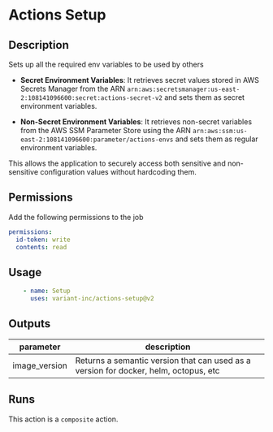 # Actions Setup
<!-- action-docs-description -->
## Description

Sets up all the required env variables to be used by others

<!-- markdownlint-disable line-length -->
- **Secret Environment Variables**: It retrieves secret values stored in AWS Secrets Manager from the ARN `arn:aws:secretsmanager:us-east-2:108141096600:secret:actions-secret-v2` and sets them as secret environment variables.

- **Non-Secret Environment Variables**: It retrieves non-secret variables from the AWS SSM Parameter Store using the ARN `arn:aws:ssm:us-east-2:108141096600:parameter/actions-envs` and sets them as regular environment variables.

This allows the application to securely access both sensitive and non-sensitive configuration values without hardcoding them.
<!-- markdownlint-enable line-length -->

## Permissions

Add the following permissions to the job

```yaml
permissions:
  id-token: write
  contents: read
```

## Usage

```yaml
    - name: Setup
      uses: variant-inc/actions-setup@v2
```
<!-- action-docs-description -->

<!-- markdownlint-disable line-length -->
<!-- action-docs-inputs -->

<!-- action-docs-inputs -->
<!-- markdownlint-enable line-length -->

<!-- action-docs-outputs -->
## Outputs

| parameter | description |
| --- | --- |
| image_version | Returns a semantic version that can used as a version for docker, helm, octopus, etc |
<!-- action-docs-outputs -->

<!-- action-docs-runs -->
## Runs

This action is a `composite` action.
<!-- action-docs-runs -->
